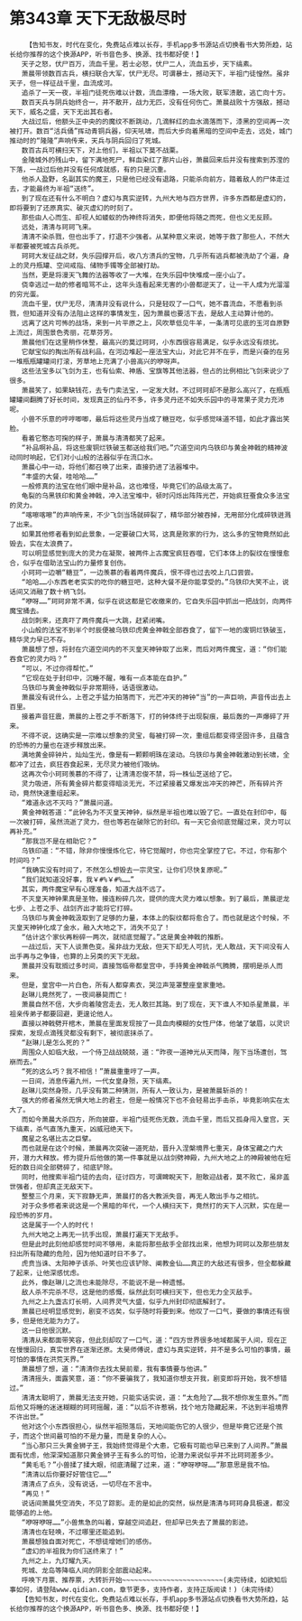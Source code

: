 # 第343章 天下无敌极尽时
        【告知书友，时代在变化，免费站点难以长存，手机app多书源站点切换看书大势所趋，站长给你推荐的这个换源APP，听书音色多、换源、找书都好使！】
       天子之怒，伏尸百万，流血千里。若士必怒，伏尸二人，流血五步，天下缟素。
       萧晨带领数百古兵，横扫联合大军，伏尸无尽。可谓暴士，撼动天下，半祖门徒惶然。虽非天子，但一样征战千里，血流成河。
       追杀了一天一夜，半祖门徒死伤难以计数，流血漂橹，一场大败，联军溃散，逃亡向十方。
       数百天兵与阴兵始终合一，并不散开，战力无匹，没有任何伤亡。萧晨战败十方强敌，撼动天下，威名之盛，天下无出其右者。
       大战过后，他额头正中央的的魔纹不断跳动，几滴鲜红的血水滴落而下，漆黑的空间再一次被打开。数百“活兵俑”挥动青铜兵器，仰天吼啸，而后大步向着黑暗的空间中走去，远处，城门推动时的“隆隆”声响传来，天兵与阴兵回归了死城。
       数百古兵可横扫天下，对上他们，半祖以下莫不战栗。
       金陵城外的残山中，留下满地死尸，鲜血染红了那片山谷，萧晨回来后并没有搜索到苏滢的下落，一战过后他并没有任何成就感，有的只是沉重。
       他杀人盈野，名副其实的魔王，只是他已经没有退路，只能杀向前方，踏着敌人的尸体走过去，才能最终为半祖“送终”。
       到了现在还有什么不明白？虚幻与真实逆转，九州大地与四方世界，许多东西都是虚幻的，即将要到了还原真实、破灭虚幻的时刻了。
       那些由人心而生、却视人如蝼蚁的伪神终将消失，即便他将随之而死，但也义无反顾。
       远处，清清与珂珂飞来。
       清清不染杀戮，但也出手了，打退不少强者。从某种意义来说，她等于救了那些人，不然大半都要被死城古兵杀死。
       珂珂大发征战之财，失乐园撑开后，收八方溃兵的宝物，几乎所有逃兵都被洗劫了个遍，身上的灵丹瓶罐、空间戒指、储物手镯等全部被打劫。
       当然，更是将漫天飞舞的法器等收了一大堆，在失乐园中快堆成一座小山了。
       侥幸逃过一劫的修者暗骂不止，这年头连看起来无害的小兽都逆天了，让一干人成为光溜溜的穷光蛋。
       流血千里，伏尸无尽，清清并没有说什么，只是轻叹了一口气，她不喜流血，不愿看到杀戮，但知道并没有办法阻止这样的事情发生，因为萧晨也要活下去，是敌人主动算计他的。
       远离了这片可怖的战场，来到一片平原之上，风吹草低见牛羊，一条清可见底的玉河自原野上流过，周围景色秀丽，花草芬芳。
       萧晨他们在这里稍作休整，最高兴的莫过珂珂，小东西很容易满足，似乎永远没有烦扰。
       它献宝似的掏出所有战利品，在河边堆起一座法宝大山，对此它并不在乎，而是兴奋的在另一堆瓶瓶罐罐间打滚，芳草地上充满了小兽高兴的咿呀声。
       这些法宝多以飞剑为主，也有仙索、神盾、宝旗等其他法器，但占的比例相比飞剑来说少了很多。
       萧晨笑了，如果缺钱花，去专门卖法宝，一定发大财。不过珂珂却不是那么高兴了，在瓶瓶罐罐间翻腾了好长时间，发现真正的仙丹不多，许多灵丹还不如失乐园中的寻常果子灵力充沛呢。
       小兽不乐意的哼哼唧唧，最后将这些灵丹当成了糖豆吃，似乎感觉味道不错，如此才露出笑脸。
       看着它憨态可掬的样子，萧晨与清清都笑了起来。
       “补品啊补品，将这些废铜烂铁破玉都送给我们吧。”穴道空间内乌铁印与黄金神戟的精神波动同时响起，它们对小山般的法器似乎在流口水。
       萧晨心中一动，将他们都召唤了出来，直接扔进了法器堆中。
       “丰盛的大餐，哇哈哈……”
       一般修真的法宝在他们眼中是补品，这也难怪，毕竟它们的品级太高了。
       龟裂的乌黑铁印和黄金神戟，冲入法宝堆中，顿时闪烁出阵阵光芒，开始疯狂蚕食众多法宝的灵力。
       “喀嚓喀嚓”的声响传来，不少飞剑当场就碎裂了，精华部分被吞掉，无用部分化成碎铁迸溅了出来。
       如果其他修者看到如此景象，一定要破口大骂，这真是败家的行为，这么多的宝物竟然如此毁去，实在太浪费了。
       可以明显感觉到庞大的灵力在凝聚，被两件上古魔宝疯狂吞噬，它们本体上的裂纹在慢慢愈合，似乎在借助法宝山的力量修复创伤。
       小珂珂一边嚼“糖豆”，一边羡慕的看着两件魔兵，恨不得也过去咬上几口尝尝。
       “哈哈……小东西老老实实的吃你的糖豆吧，这种大餐不是你能享受的。”乌铁印大笑不止，说话间又消融了数十柄飞剑。
       “咿呀……”珂珂非常不满，似乎在说这都是它收缴来的，它自失乐园中抓出一把战剑，向两件魔宝捅去。
       战剑刺来，还真吓了两件魔兵一大跳，赶紧闭嘴。
       小山般的法宝不到半个时辰便被乌铁印虎黄金神戟全部吞食了，留下一地的废铜烂铁破玉，精华灵力早已不存。
       萧晨想了想，将封在穴道空间内的不灭皇天神钟取了出来，而后对两件魔宝，道：“你们能吞食它的灵力吗？”
       “可以，不过你得帮忙。”
       “它现在处于封印中，沉睡不醒，唯有一点本能在自护。”
       乌铁印与黄金神戟似乎非常期待，话语很激动。
       萧晨没有说什么，上苍之手猛力拍落而下，光芒冲天的神钟“当”的一声巨响，声音传出去上百里。
       接着声音狂震，萧晨的上苍之手不断落下，打的钟体终于出现裂痕，最后轰的一声爆碎了开来。
       不得不说，这确实是一宗难以想象的灵宝，每被打碎一次，重组后都变得坚固许多，且蕴含的恐怖的力量也在逐步释放出来。
       满地黄金碎钟片，灿灿生光，像是有一颗颗明珠在滚动。乌铁印与黄金神戟激动到长啸，全都冲了过去，疯狂吞食起来，无尽灵力被他们吸纳。
       这再次令小珂珂羡慕的不得了，让清清忍俊不禁，将一株仙芝送给了它。
       灵力吸进，所有黄金碎片都变得暗淡无光，不过紧接着又爆发出冲天的神芒，所有碎片齐动，竟然快速重组起来。
       “难道永远不灭吗？”萧晨问道。
       黄金神戟答道：“此钟名为不灭皇天神钟，纵然是半祖也难以毁了它。一直处在封印中，每一次被打碎，虽然流逝了灵力，但也等若在破除它的封印。有一天它会彻底觉醒过来，灵力可以再补充。”
       “那我岂不是在相助它？”
       乌铁印道：“不错，除非你慢慢炼化它，待它觉醒时，你也完全掌控了它。不过，你有那个时间吗？”
       “我确实没有时间了，不然怎么想毁去一宗灵宝，让你们尽快复原呢。”
       “我们就知道没好事，我￥#%￥#%……”
       其实，两件魔宝早有心理准备，知道大战不远了。
       不灭皇天神钟果真是圣物，接连粉碎几次，提供的庞大灵力难以想象。到了最后，萧晨逆龙七步、上苍之手、战剑齐出才能将它打碎。
       乌铁印与黄金神戟汲取到了足够的力量，本体上的裂纹都将愈合了。而也就是这个时候，不灭皇天神钟化成了金水，融入大地之下，消失不见了！
       “估计这个家伙再粉碎一两次，就彻底觉醒了。”这是黄金神戟的推断。
       一战过后，天下人谈萧色变。虽非战力无敌，但天下却无人可抗，无人敢战，天下间没有人出手再与之争锋，也算的上另类的天下无敌。
       萧晨并没有耽搁过多时间，直接驾临帝都皇宫中，手持黄金神戟杀气腾腾，摆明是杀人而来。
       但是，皇宫中一片白色，所有人都穿素衣，哭泣声笼罩整座皇家重地。
       赵琳儿竟然死了，一夜间暴毙而亡！
       萧晨自然不信，大步向着陵宫走去，无人敢拦其路。到了现在，天下谁人不知杀星萧晨，半祖亲传弟子都要回避，更遑论他人。
       直接以神戟劈开棺木，萧晨在里面发现按了一具血肉模糊的女性尸体，他皱了皱眉，以灵识探索，发现点滴残灵都没有剩下，被彻底抹杀了。
       “赵琳儿是怎么死的？”
       周围众人如临大敌，一个侍卫战战兢兢，道：“昨夜一道神光从天而降，陛下当场遭创，驾崩而去。”
       “死的这么巧？我不相信！”萧晨重重哼了一声。
       一日间，消息传遍九州，一代女皇身殒，天下缟素。
       赵琳儿突然身殒，几乎没有第二种猜测，所有人一致认为，是被萧晨斩杀的！
       强大的修者虽然无惧大地上的君主，但是一般情况下也不会轻易出手击杀，毕竟影响实在太大了。
       而如今萧晨大杀四方，所向披靡，半祖门徒死伤无数，流血千里，而后又孤身闯入皇宫，天下缟素，杀气直荡九重天，凶威冠绝天下。
       魔星之名堪比古之巨擘。
       而也就是在这个时候，萧晨再次突破一道死劫，晋升入涅槃境界七重天，身体宝藏之门大开，潜力大释放。修为提升后他做的第一件事就是以战剑劈神殿，九州大地之上的神殿被他在短短的数日间全部劈碎了，彻底铲除。
       同时，他搜索半祖门徒的去向，征讨四方，可谓睥睨天下，胆敢迎战者，莫不败亡，虽非盖世强者，但却真正无敌天下。
       整整三个月来，天下寂静无声，萧晨打的各大教派失音，再无人敢出手与之相抗。
       对于众多修者来说这是一个黑暗的年代，一个人横扫天下，竟然打的天下人沉默，实在是一段恐怖的岁月。
       这是属于一个人的时代！
       九州大地之上再无一抗手出现，萧晨打遍天下无敌手。
       但是此时此刻他却感觉时间不够用，未能将那些敌手全部找出来，他想为珂珂以及那些朋友扫出所有隐藏的危险，因为他知道时日不多了。
       虎贲当诛、太阳神子该杀、叶笑也应该铲除、阐教金仙……真正的大敌还有很多，但全都躲藏了起来，让他深感忧虑。
       此外，像赵琳儿之流也未能除尽，不能说不是一种遗憾。
       敌人杀不完杀不尽，这是他的感慨，纵然此刻可横扫天下，但也无力全灭敌手。
       九州之上九盏古灯长明，人间界灵气大盛，似乎九州封印彻底解封了。
       萧晨已经明显感觉到，剧变不远矣，似乎随时将要到来。他叹了一口气，要做的事情还有很多，但是他无能为力了。
       这一日他很沉默。
       清清从来都面带笑容，但此刻却叹了一口气，道：“四方世界很多地域都属于人间，现在正在慢慢回归，真实世界在逐渐还原。太昊师傅说，虚幻与真实逆转，并不是多么可怕的事情，最可怕的事情在洪荒天界。”
       萧晨想了想，道：“清清你去找太昊前辈，我有事情要与他讲。”
       清清摇头，面露笑意，道：“你不要骗我了，我知道你想支开我，剧变即将开始，我不想错过。”
       清清太聪明了，萧晨无法支开她，只能实话实说，道：“太危险了……我不想你发生意外。”而后他又将睡的迷迷糊糊的珂珂摇醒，道：“以后不许惹祸，找个地方隐藏起来，不达到半祖境界不许出世。”
       他对这个小东西很担心，纵然半祖殒落后，天地间能伤它的人很少，但是毕竟它还是个孩子，而这个世间最可怕的不是力量，而是复杂的人心。
       “当心那只三头黄金狮子王，我始终觉得是个大患，它极有可能也早已来到了人间界。”萧晨面有忧虑，他深深知道那只黄金狮子王有多么的可怕，论潜力来说似乎并不比珂珂差多少。
       “黄毛毛？”小兽揉了揉大眼，彻底清醒了过来，道：“咿呀咿呀……”那意思是我不怕。
       “清清以后你要好好管住它……”
       清清点了点头，没有说话，一切尽在不言中。
       “再见！”
       说话间萧晨凭空消失，不见了踪影。走的是如此的突然，纵然是清清与珂珂身具极速，都没能够追的上他。
       “咿呀咿呀……”小兽焦急的叫着，穿越空间追赶，但却早已失去了萧晨的影迹。
       清清也在轻唤，不过哪里还能追到。
       萧晨想独自面对死亡，不想徒增她们的感伤。
       “虚幻的半祖我为你们送终来了！”
       九州之上，九灯耀九天。
       死城、龙岛等降临人间的阴影全部震动起来。
       呼唤下月票、推荐票，大转折开始~~~~~~~~~~~~~~~~~~~~~~~~~(未完待续，如欲知后事如何，请登陆www.qidian.com，章节更多，支持作者，支持正版阅读！)（未完待续）
       【告知书友，时代在变化，免费站点难以长存，手机app多书源站点切换看书大势所趋，站长给你推荐的这个换源APP，听书音色多、换源、找书都好使！】